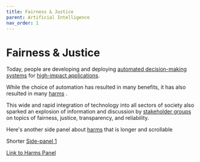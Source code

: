 ```yaml
---
title: Fairness & Justice
parent: Artificial Intelligence
nav_order: 1
---
```


# Fairness & Justice

Today, people are developing and deploying [automated decision-making systems](javascript:openPanel('automated-decision-making-systems')) for [high-impact applications](javascript:openPanel('high-impact-applications')).

While the choice of automation has resulted in many benefits, it has also resulted in many [harms](javascript:openPanel('harms')) .

This wide and rapid integration of technology into all sectors of society also sparked an explosion of information and discussion by [stakeholder groups](javascript:openPanel('harms-scroll')) on topics of fairness, justice, transparency, and reliability.

Here's another side panel about [harms](javascript:openPanel('harms-scroll')) that is longer and scrollable

Shorter [Side-panel 1](javascript:openPanel('example'))

[Link to Harms Panel](/srch/docs/artificial-intelligence/fairness-justice/?panel=harms-panel/)
